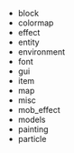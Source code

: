 - block
- colormap
- effect
- entity
- environment
- font
- gui
- item
- map
- misc
- mob_effect
- models
- painting
- particle
